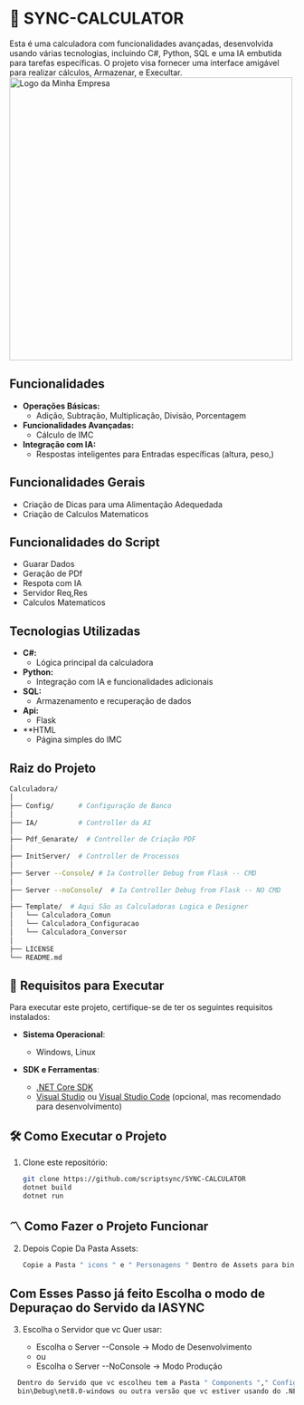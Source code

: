 # 🧮 SYNC-CALCULATOR

Esta é uma calculadora com funcionalidades avançadas, desenvolvida usando várias tecnologias, incluindo C#, Python, SQL e uma IA embutida para tarefas específicas. O projeto visa fornecer uma interface amigável para realizar cálculos, Armazenar, e Execultar.
<img src="https://github.com/scriptsync/SYNC-CALCULATOR/blob/main/Img/Interface.png?raw=true" alt="Logo da Minha Empresa" width="500" height="500">
## Funcionalidades

- **Operações Básicas:**
  - Adição, Subtração, Multiplicação, Divisão, Porcentagem
- **Funcionalidades Avançadas:**
  - Cálculo de IMC
- **Integração com IA:**
  - Respostas inteligentes para Entradas específicas (altura, peso,)

## Funcionalidades Gerais
- Criação de Dicas para uma Alimentação Adequedada
- Criação de Calculos Matematicos 

## Funcionalidades do Script
- Guarar Dados
- Geração de PDf
- Respota com IA
- Servidor Req,Res
- Calculos Matematicos 

## Tecnologias Utilizadas

- **C#:**
  - Lógica principal da calculadora
- **Python:**
  - Integração com IA e funcionalidades adicionais
- **SQL:**
  - Armazenamento e recuperação de dados
- **Api:**
  - Flask
- **HTML
  - Página simples do IMC

## Raiz do Projeto
```bash
Calculadora/
│
├── Config/      # Configuração de Banco
│
├── IA/          # Controller da AI 
│
├── Pdf_Genarate/  # Controller de Criação PDF
│
├── InitServer/  # Controller de Processos
│
├── Server --Console/ # Ia Controller Debug from Flask -- CMD
│
├── Server --noConsole/  # Ia Controller Debug from Flask -- NO CMD
│
├── Template/  # Aqui São as Calculadoras Logica e Designer
│   └── Calculadora_Comun 
│   └── Calculadora_Configuracao
│   └── Calculadora_Conversor
│
├── LICENSE 
└── README.md                 
```

## 🚀 Requisitos para Executar

Para executar este projeto, certifique-se de ter os seguintes requisitos instalados:

- **Sistema Operacional**:
  - Windows, Linux

- **SDK e Ferramentas**:
  - [.NET Core SDK](https://dotnet.microsoft.com/download](https://dotnet.microsoft.com/en-us/download))
  - [Visual Studio](https://visualstudio.microsoft.com/pt-br/downloads/) ou [Visual Studio Code](https://code.visualstudio.com/) (opcional, mas recomendado para desenvolvimento)

## 🛠️ Como Executar o Projeto

1. Clone este repositório:

   ```bash
   git clone https://github.com/scriptsync/SYNC-CALCULATOR
   dotnet build
   dotnet run
   ```
## 〽️ Como Fazer o Projeto Funcionar

2. Depois Copie Da Pasta Assets:
    ```bash
    Copie a Pasta " icons " e " Personagens " Dentro de Assets para bin\Debug\net8.0-windows ou outra versão que vc estiver usando do .NET
   ```

## Com Esses Passo já feito Escolha o modo de Depuraçao do Servido da IASYNC
3. Escolha o Servidor que vc Quer usar:
   
   - Escolha o Server --Console -> Modo de Desenvolvimento
   - ou
   - Escolha o Server --NoConsole -> Modo Produção

  ```bash
    Dentro do Servido que vc escolheu tem a Pasta " Components "," Config.ini "," Servidor.exe " Copie essas 3 para o
    bin\Debug\net8.0-windows ou outra versão que vc estiver usando do .NET, Sem isso vc não poderar usa a IA
  ```
